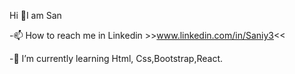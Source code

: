   Hi 👋I am San

-📫 How to reach me in Linkedin >>www.linkedin.com/in/Saniy3<<

-🌱 I’m currently learning Html, Css,Bootstrap,React.
